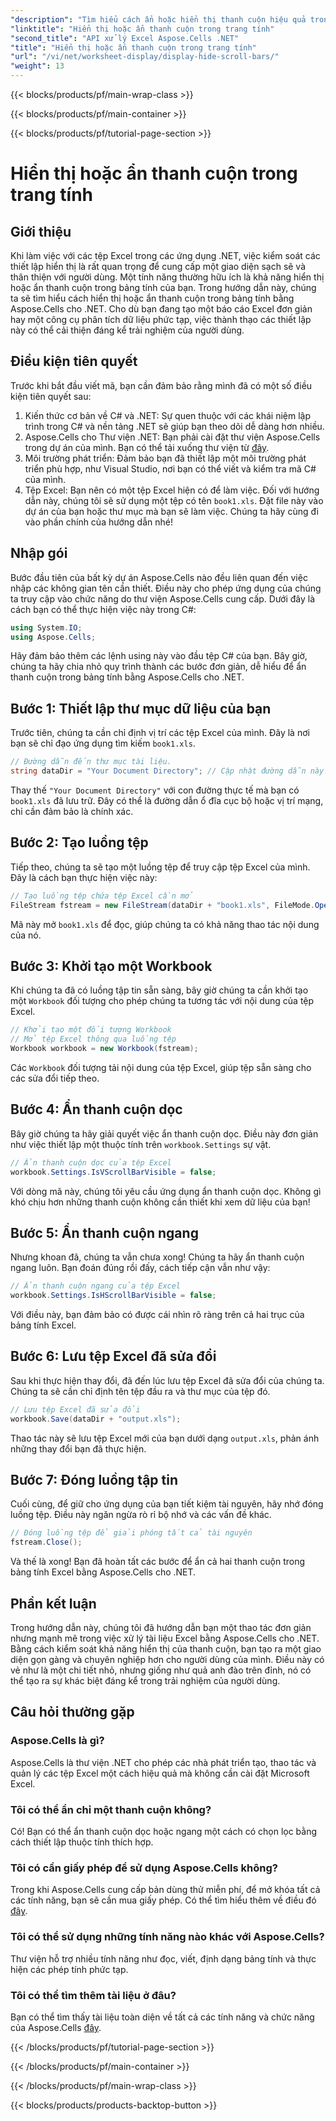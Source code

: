 ```yaml
---
"description": "Tìm hiểu cách ẩn hoặc hiển thị thanh cuộn hiệu quả trong bảng tính Excel bằng Aspose.Cells cho .NET. Nâng cao trải nghiệm người dùng của ứng dụng."
"linktitle": "Hiển thị hoặc ẩn thanh cuộn trong trang tính"
"second_title": "API xử lý Excel Aspose.Cells .NET"
"title": "Hiển thị hoặc ẩn thanh cuộn trong trang tính"
"url": "/vi/net/worksheet-display/display-hide-scroll-bars/"
"weight": 13
---
```


{{< blocks/products/pf/main-wrap-class >}}

{{< blocks/products/pf/main-container >}}

{{< blocks/products/pf/tutorial-page-section >}}

# Hiển thị hoặc ẩn thanh cuộn trong trang tính

## Giới thiệu
Khi làm việc với các tệp Excel trong các ứng dụng .NET, việc kiểm soát các thiết lập hiển thị là rất quan trọng để cung cấp một giao diện sạch sẽ và thân thiện với người dùng. Một tính năng thường hữu ích là khả năng hiển thị hoặc ẩn thanh cuộn trong bảng tính của bạn. Trong hướng dẫn này, chúng ta sẽ tìm hiểu cách hiển thị hoặc ẩn thanh cuộn trong bảng tính bằng Aspose.Cells cho .NET. Cho dù bạn đang tạo một báo cáo Excel đơn giản hay một công cụ phân tích dữ liệu phức tạp, việc thành thạo các thiết lập này có thể cải thiện đáng kể trải nghiệm của người dùng.
## Điều kiện tiên quyết
Trước khi bắt đầu viết mã, bạn cần đảm bảo rằng mình đã có một số điều kiện tiên quyết sau:
1. Kiến thức cơ bản về C# và .NET: Sự quen thuộc với các khái niệm lập trình trong C# và nền tảng .NET sẽ giúp bạn theo dõi dễ dàng hơn nhiều.
2. Aspose.Cells cho Thư viện .NET: Bạn phải cài đặt thư viện Aspose.Cells trong dự án của mình. Bạn có thể tải xuống thư viện từ [đây](https://releases.aspose.com/cells/net/).
3. Môi trường phát triển: Đảm bảo bạn đã thiết lập một môi trường phát triển phù hợp, như Visual Studio, nơi bạn có thể viết và kiểm tra mã C# của mình.
4. Tệp Excel: Bạn nên có một tệp Excel hiện có để làm việc. Đối với hướng dẫn này, chúng tôi sẽ sử dụng một tệp có tên `book1.xls`. Đặt file này vào dự án của bạn hoặc thư mục mà bạn sẽ làm việc.
Chúng ta hãy cùng đi vào phần chính của hướng dẫn nhé!
## Nhập gói
Bước đầu tiên của bất kỳ dự án Aspose.Cells nào đều liên quan đến việc nhập các không gian tên cần thiết. Điều này cho phép ứng dụng của chúng ta truy cập vào chức năng do thư viện Aspose.Cells cung cấp. Dưới đây là cách bạn có thể thực hiện việc này trong C#:
```csharp
using System.IO;
using Aspose.Cells;
```
Hãy đảm bảo thêm các lệnh using này vào đầu tệp C# của bạn.
Bây giờ, chúng ta hãy chia nhỏ quy trình thành các bước đơn giản, dễ hiểu để ẩn thanh cuộn trong bảng tính bằng Aspose.Cells cho .NET.
## Bước 1: Thiết lập thư mục dữ liệu của bạn
Trước tiên, chúng ta cần chỉ định vị trí các tệp Excel của mình. Đây là nơi bạn sẽ chỉ đạo ứng dụng tìm kiếm `book1.xls`.
```csharp
// Đường dẫn đến thư mục tài liệu.
string dataDir = "Your Document Directory"; // Cập nhật đường dẫn này!
```
Thay thế `"Your Document Directory"` với con đường thực tế mà bạn có `book1.xls` đã lưu trữ. Đây có thể là đường dẫn ổ đĩa cục bộ hoặc vị trí mạng, chỉ cần đảm bảo là chính xác.
## Bước 2: Tạo luồng tệp
Tiếp theo, chúng ta sẽ tạo một luồng tệp để truy cập tệp Excel của mình. Đây là cách bạn thực hiện việc này:
```csharp
// Tạo luồng tệp chứa tệp Excel cần mở
FileStream fstream = new FileStream(dataDir + "book1.xls", FileMode.Open);
```
Mã này mở `book1.xls` để đọc, giúp chúng ta có khả năng thao tác nội dung của nó.
## Bước 3: Khởi tạo một Workbook
Khi chúng ta đã có luồng tập tin sẵn sàng, bây giờ chúng ta cần khởi tạo một `Workbook` đối tượng cho phép chúng ta tương tác với nội dung của tệp Excel.
```csharp
// Khởi tạo một đối tượng Workbook
// Mở tệp Excel thông qua luồng tệp
Workbook workbook = new Workbook(fstream);
```
Các `Workbook` đối tượng tải nội dung của tệp Excel, giúp tệp sẵn sàng cho các sửa đổi tiếp theo.
## Bước 4: Ẩn thanh cuộn dọc
Bây giờ chúng ta hãy giải quyết việc ẩn thanh cuộn dọc. Điều này đơn giản như việc thiết lập một thuộc tính trên `workbook.Settings` sự vật.
```csharp
// Ẩn thanh cuộn dọc của tệp Excel
workbook.Settings.IsVScrollBarVisible = false;
```
Với dòng mã này, chúng tôi yêu cầu ứng dụng ẩn thanh cuộn dọc. Không gì khó chịu hơn những thanh cuộn không cần thiết khi xem dữ liệu của bạn!
## Bước 5: Ẩn thanh cuộn ngang
Nhưng khoan đã, chúng ta vẫn chưa xong! Chúng ta hãy ẩn thanh cuộn ngang luôn. Bạn đoán đúng rồi đấy, cách tiếp cận vẫn như vậy:
```csharp
// Ẩn thanh cuộn ngang của tệp Excel
workbook.Settings.IsHScrollBarVisible = false;
```
Với điều này, bạn đảm bảo có được cái nhìn rõ ràng trên cả hai trục của bảng tính Excel.
## Bước 6: Lưu tệp Excel đã sửa đổi
Sau khi thực hiện thay đổi, đã đến lúc lưu tệp Excel đã sửa đổi của chúng ta. Chúng ta sẽ cần chỉ định tên tệp đầu ra và thư mục của tệp đó.
```csharp
// Lưu tệp Excel đã sửa đổi
workbook.Save(dataDir + "output.xls");
```
Thao tác này sẽ lưu tệp Excel mới của bạn dưới dạng `output.xls`, phản ánh những thay đổi bạn đã thực hiện.
## Bước 7: Đóng luồng tập tin
Cuối cùng, để giữ cho ứng dụng của bạn tiết kiệm tài nguyên, hãy nhớ đóng luồng tệp. Điều này ngăn ngừa rò rỉ bộ nhớ và các vấn đề khác.
```csharp
// Đóng luồng tệp để giải phóng tất cả tài nguyên
fstream.Close();
```
Và thế là xong! Bạn đã hoàn tất các bước để ẩn cả hai thanh cuộn trong bảng tính Excel bằng Aspose.Cells cho .NET.
## Phần kết luận
Trong hướng dẫn này, chúng tôi đã hướng dẫn bạn một thao tác đơn giản nhưng mạnh mẽ trong việc xử lý tài liệu Excel bằng Aspose.Cells cho .NET. Bằng cách kiểm soát khả năng hiển thị của thanh cuộn, bạn tạo ra một giao diện gọn gàng và chuyên nghiệp hơn cho người dùng của mình. Điều này có vẻ như là một chi tiết nhỏ, nhưng giống như quả anh đào trên đỉnh, nó có thể tạo ra sự khác biệt đáng kể trong trải nghiệm của người dùng.
## Câu hỏi thường gặp
### Aspose.Cells là gì?  
Aspose.Cells là thư viện .NET cho phép các nhà phát triển tạo, thao tác và quản lý các tệp Excel một cách hiệu quả mà không cần cài đặt Microsoft Excel.
### Tôi có thể ẩn chỉ một thanh cuộn không?  
Có! Bạn có thể ẩn thanh cuộn dọc hoặc ngang một cách có chọn lọc bằng cách thiết lập thuộc tính thích hợp.
### Tôi có cần giấy phép để sử dụng Aspose.Cells không?  
Trong khi Aspose.Cells cung cấp bản dùng thử miễn phí, để mở khóa tất cả các tính năng, bạn sẽ cần mua giấy phép. Có thể tìm hiểu thêm về điều đó [đây](https://purchase.aspose.com/buy).
### Tôi có thể sử dụng những tính năng nào khác với Aspose.Cells?  
Thư viện hỗ trợ nhiều tính năng như đọc, viết, định dạng bảng tính và thực hiện các phép tính phức tạp.
### Tôi có thể tìm thêm tài liệu ở đâu?  
Bạn có thể tìm thấy tài liệu toàn diện về tất cả các tính năng và chức năng của Aspose.Cells [đây](https://reference.aspose.com/cells/net/).

{{< /blocks/products/pf/tutorial-page-section >}}

{{< /blocks/products/pf/main-container >}}

{{< /blocks/products/pf/main-wrap-class >}}

{{< blocks/products/products-backtop-button >}}